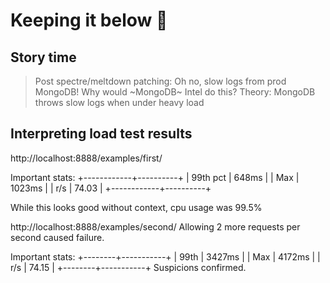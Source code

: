# Keeping it below 💯

## Story time
  > Post spectre/meltdown patching:
  > Oh no, slow logs from prod MongoDB!
  > Why would ~MongoDB~ Intel do this?
  Theory: MongoDB throws slow logs when under heavy load

## Interpreting load test results
http://localhost:8888/examples/first/

Important stats:
+------------+----------+
|  99th pct  |  648ms   |
|  Max       |  1023ms  |
|  r/s       |  74.03   |
+------------+----------+

While this looks good without context, cpu usage was 99.5%

http://localhost:8888/examples/second/
Allowing 2 more requests per second caused failure.

Important stats:
+--------+-----------+
|  99th  |  3427ms   |
|  Max   |  4172ms   |
|  r/s   |  74.15    |
+--------+-----------+
Suspicions confirmed.
